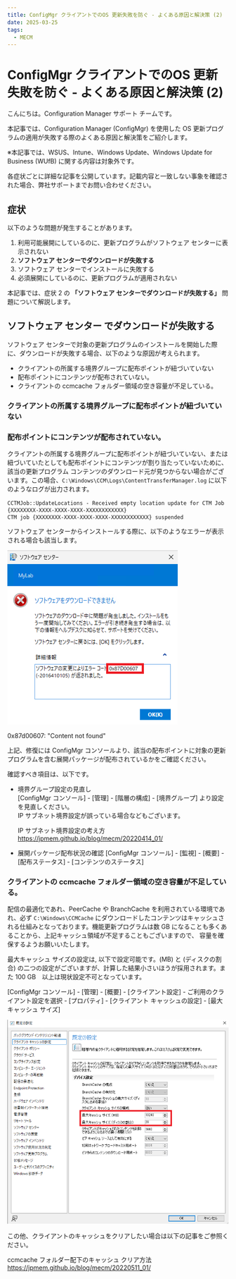 ```yaml
---
title: ConfigMgr クライアントでのOS 更新失敗を防ぐ - よくある原因と解決策 (2)
date: 2025-03-25
tags:
  - MECM
---
```


# ConfigMgr クライアントでのOS 更新失敗を防ぐ - よくある原因と解決策 (2)

こんにちは。Configuration Manager サポート チームです。

本記事では、Configuration Manager (ConfigMgr) を使用した OS 更新プログラムの適用が失敗する際のよくある原因と解決策をご紹介します。

※本記事では、WSUS、Intune、Windows Update、Windows Update for Business (WUfB) に関する内容は対象外です。

各症状ごとに詳細な記事を公開しています。記載内容と一致しない事象を確認された場合、弊社サポートまでお問い合わせください。

## 症状

以下のような問題が発生することがあります。

1. 利用可能展開にしているのに、更新プログラムがソフトウェア センターに表示されない
2. **ソフトウェア センターでダウンロードが失敗する**
3. ソフトウェア センターでインストールに失敗する
4. 必須展開にしているのに、更新プログラムが適用されない

本記事では、症状 2 の **「ソフトウェア センターでダウンロードが失敗する」** 問題について解説します。

## ソフトウェア センター でダウンロードが失敗する

ソフトウェア センターで対象の更新プログラムのインストールを開始した際に、ダウンロードが失敗する場合、以下のような原因が考えられます。

- クライアントの所属する境界グループに配布ポイントが紐づいていない
- 配布ポイントにコンテンツが配布されていない。
- クライアントの ccmcache フォルダー領域の空き容量が不足している。

### クライアントの所属する境界グループに配布ポイントが紐づいていない
### 配布ポイントにコンテンツが配布されていない。

クライアントの所属する境界グループに配布ポイントが紐づいていない、または紐づいていたとしても配布ポイントにコンテンツが割り当たっていないために、該当の更新プログラム コンテンツのダウンロード元が見つからない場合がございます。この場合、`C:\Windows\CCM\Logs\ContentTransferManager.log` に以下のようなログが出力されます。

```
CCTMJob::UpdateLocations - Received empty location update for CTM Job {XXXXXXXX-XXXX-XXXX-XXXX-XXXXXXXXXXXX}
CTM job {XXXXXXXX-XXXX-XXXX-XXXX-XXXXXXXXXXXX} suspended   
```

ソフトウェア センターからインストールする際に、以下のようなエラーが表示される場合も該当します。  

![sclient.png](./20250325_02/20250325_02_01.png)

0x87d00607: "Content not found"


上記、修復には ConfigMgr コンソールより、該当の配布ポイントに対象の更新プログラムを含む展開パッケージが配布されているかをご確認ください。

確認すべき項目は、以下です。
- 境界グループ設定の見直し  
  [ConfigMgr コンソール] - [管理] - [階層の構成] - [境界グループ] より設定を見直しください。  
  IP サブネット境界設定が誤っている場合などもございます。

  IP サブネット境界設定の考え方  
  https://jpmem.github.io/blog/mecm/20220414_01/

- 展開パッケージ配布状況の確認
  [ConfigMgr コンソール] - [監視] - [概要] - [配布ステータス] - [コンテンツのステータス]

### クライアントの ccmcache フォルダー領域の空き容量が不足している。

配信の最適化であれ、PeerCache や BranchCache を利用されている環境であれ、必ず ``C:\Windows\CCMCache`` にダウンロードしたコンテンツはキャッシュされる仕組みとなっております。機能更新プログラムは数 GB になることも多くあることから、上記キャッシュ領域が不足することもございますので、
容量を確保するようお願いいたします。 

最大キャッシュ サイズの設定は,  以下で設定可能です。(MB) と (ディスクの割合) の二つの設定がございますが、計算した結果小さいほうが採用されます。また 100 GB　以上は現状設定不可となっています。  

[ConfigMgr コンソール] - [管理] - [概要] - [クライアント設定] - ご利用のクライアント設定を選択 - [プロパティ] - [クライアント キャッシュの設定] - [最大キャッシュ サイズ]

![CCMCacche.png](./20250325_02/20250325_02_02.png)

この他、クライアントのキャッシュをクリアしたい場合は以下の記事をご参照ください。  

ccmcache フォルダー配下のキャッシュ クリア方法  
https://jpmem.github.io/blog/mecm/20220511_01/


